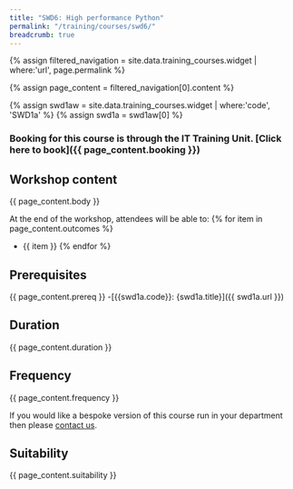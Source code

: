 ```yaml
---
title: "SWD6: High performance Python"
permalink: "/training/courses/swd6/"
breadcrumb: true
---
```


{% assign filtered_navigation = site.data.training_courses.widget | where:'url', page.permalink %}

{% assign page_content = filtered_navigation[0].content %}

{% assign swd1aw = site.data.training_courses.widget | where:'code', 'SWD1a' %}
{% assign swd1a = swd1aw[0] %}


### Booking for this course is through the IT Training Unit. [Click here to book]({{ page_content.booking }})

## Workshop content

{{ page_content.body }}


At the end of the workshop, attendees will be able to:
{% for item in page_content.outcomes %}
  - {{ item }}
{% endfor %}

## Prerequisites

{{ page_content.prereq }}
-[{{swd1a.code}}: {swd1a.title}]({{ swd1a.url }})

## Duration

{{ page_content.duration }}
## Frequency

{{ page_content.frequency }}

If you would like a bespoke version of this course run in your department then please [contact us](https://bit.ly/arc-help).
## Suitability

{{ page_content.suitability }}
